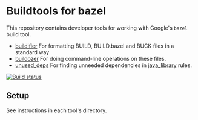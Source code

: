 # Buildtools for bazel

This repository contains developer tools for working with Google's `bazel` build tool.

* [buildifier](buildifier/README.md) For formatting BUILD, BUILD.bazel and BUCK files in a standard way
* [buildozer](buildozer/README.md) For doing command-line operations on these files.
* [unused_deps](unused_deps/README.md) For finding unneeded dependencies in
[java_library](https://docs.bazel.build/versions/main/be/java.html#java_library) rules.

[![Build status](https://badge.buildkite.com/6a80fcf7909883296cada2e474286ea627994b9130aed110e2.svg)](https://buildkite.com/bazel/buildtools-postsubmit)

## Setup

See instructions in each tool's directory.
